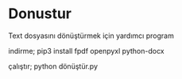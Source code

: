 # Donustur
Text dosyasını dönüştürmek için yardımcı program

indirme;
pip3 install fpdf openpyxl python-docx

çalıştır; 
python dönüştür.py
